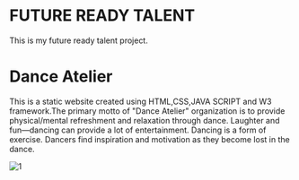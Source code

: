 <h1>FUTURE READY TALENT</h1>
This is my future ready talent project.
<h1>Dance Atelier</h1>
This is a static website created using HTML,CSS,JAVA SCRIPT and W3 framework.The primary motto of "Dance Atelier" organization is to provide physical/mental refreshment and relaxation through dance. Laughter and fun—dancing can provide a lot of entertainment. Dancing is a form of exercise. Dancers find inspiration and motivation as they become lost in the dance.

![1](https://user-images.githubusercontent.com/87661918/181483923-997e62d6-3aaa-47e9-99d9-c649facadc2c.png)
